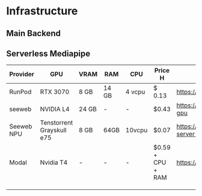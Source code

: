 # Infrastructure

## Main Backend

## Serverless Mediapipe

| Provider                   | GPU   | VRAM  | RAM    | CPU               | Price H                                            | Link |
| ---------- | -------------------------- | ----- | ----- | ------ | ----------------- | -------------------------------------------------- |
| RunPod               | RTX 3070                                             | 8 GB       | 14 GB      | 4 vcpu       | $ 0.13                             | https://www.runpod.io                                                                                |
| seeweb               | NVIDIA L4                                            | 24 GB      | -          | -            | $0.43                              | https://www.seeweb.it/en/products/serverless-gpu                                                     |
| Seeweb NPU           | Tenstorrent Grayskull e75                            | 8 GB       | 64GB       | 10vcpu       | $0.07                              | https://www.seeweb.it/en/products/cloud-server-npu                                                   |
| Modal                | Nvidia T4                                            | -          | -          | -            | $0.59 + CPU + RAM                  | https://modal.com/pricing                                                                            |
|                      |                                                      |            |            |              |                                    |                                                                                                      |
|                      |                                                      |            |            |              |                                    |                                                                                                      |
|                      |                                                      |            |            |              |                                    |                                                                                                      |

